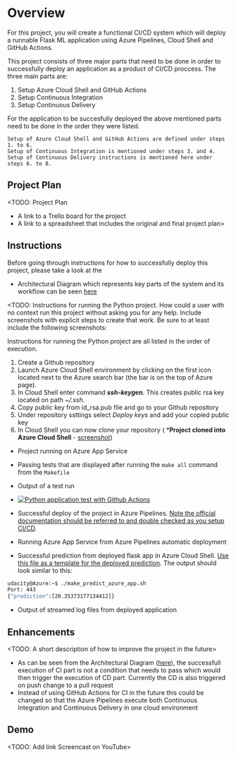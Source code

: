 # Overview
For this project, you will create a functional CI/CD system which will deploy a runnable Flask ML application using Azure Pipelines, Cloud Shell and GitHub Actions.

This project consists of three major parts that need to be done in order to successfully deploy an application as a product of CI/CD proccess. 
The three main parts are:   
 1. Setup Azure Cloud Shell and GitHub Actions
 2. Setup Continuous Integration
 3. Setup Continuous Delivery

For the application to be succesfully deployed the above mentioned parts need to be done in the order they were listed.

    Setup of Azure Cloud Shell and GitHub Actions are defined under steps 1. to 6.
    Setup of Continuous Integration is mentioned under steps 3. and 4.
    Setup of Continuous Delivery instructions is mentioned here under steps 6. to 8. 

## Project Plan
<TODO: Project Plan

* A link to a Trello board for the project
* A link to a spreadsheet that includes the original and final project plan>

## Instructions

Before going through instructions for how to successfully deploy this project, please take a look at the 
* Architectural Diagram which represents key parts of the system and its workflow can be seen [here]()

<TODO:  Instructions for running the Python project.  How could a user with no context run this project without asking you for any help.  Include screenshots with explicit steps to create that work. Be sure to at least include the following screenshots:

Instructions for running the Python project are all listed in the order of execution.

1. Create a Github repository
2. Launch Azure Cloud Shell environment by clicking on the first icon located next to the Azure search bar (the bar is on the top of Azure page). 
3. In Cloud Shell enter command **_ssh-keygen_**. This creates public rsa key located on path _~/.ssh_.
4. Copy public key from id_rsa.pub file and go to your Github repository
5. Under repository ssttings select _Deploy keys_ and add your copied public key
6. In Cloud Shell you can now clone your repository ( ***Project cloned into Azure Cloud Shell** - [screenshot](https://github.com/Marko-Buda/Course2-AgileDevelopmentwithAzure/blob/main/screenshots/Cloned_github_repository.png))

* Project running on Azure App Service



* Passing tests that are displayed after running the `make all` command from the `Makefile`

* Output of a test run

* [![Python application test with Github Actions](https://github.com/Marko-Buda/Course2-AgileDevelopmentwithAzure/actions/workflows/pythonapp.yml/badge.svg?branch=main)](https://github.com/Marko-Buda/Course2-AgileDevelopmentwithAzure/actions/workflows/pythonapp.yml)

* Successful deploy of the project in Azure Pipelines.  [Note the official documentation should be referred to and double checked as you setup CI/CD](https://docs.microsoft.com/en-us/azure/devops/pipelines/ecosystems/python-webapp?view=azure-devops).

* Running Azure App Service from Azure Pipelines automatic deployment

* Successful prediction from deployed flask app in Azure Cloud Shell.  [Use this file as a template for the deployed prediction](https://github.com/udacity/nd082-Azure-Cloud-DevOps-Starter-Code/blob/master/C2-AgileDevelopmentwithAzure/project/starter_files/flask-sklearn/make_predict_azure_app.sh).
The output should look similar to this:

```bash
udacity@Azure:~$ ./make_predict_azure_app.sh
Port: 443
{"prediction":[20.35373177134412]}
```

* Output of streamed log files from deployed application

> 

## Enhancements

<TODO: A short description of how to improve the project in the future>
* As can be seen from the Architectural Diagram ([here]()), the successfull execution of CI part is not a condition that needs to pass which would then trigger the execution of CD part. Currently the CD is also triggered on push change to a pull request
* Instead of using GitHub Actions for CI in the future this could be changed so that the Azure Pipelines execute both Continuous Integration and Continuous Delivery
in one cloud environment


## Demo 

<TODO: Add link Screencast on YouTube>


